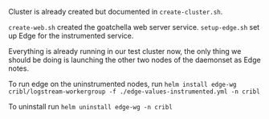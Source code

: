 Cluster is already created but documented in `create-cluster.sh`.

`create-web.sh` created the goatchella web server service.
`setup-edge.sh` set up Edge for the instrumented service.

Everything is already running in our test cluster now, the only thing we should be doing is launching the other two nodes of the daemonset as Edge notes.

To run edge on the uninstrumented nodes, run `helm install edge-wg cribl/logstream-workergroup -f ./edge-values-instrumented.yml -n cribl`

To uninstall run `helm uninstall edge-wg -n cribl`
